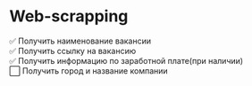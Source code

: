 # Web-scrapping     

:white_check_mark: Получить наименование вакансии    
:white_check_mark: Получить ссылку на вакансию       
:white_check_mark: Получить информацию по заработной плате(при наличии)    
:white_large_square: Получить город и название компании    